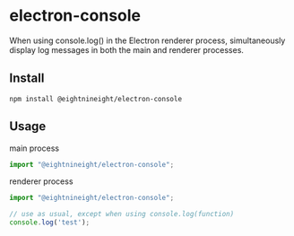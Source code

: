 # electron-console

When using console.log() in the Electron renderer process, 
simultaneously display log messages in both the main and 
renderer processes.

## Install

```
npm install @eightnineight/electron-console
```

## Usage

main process

```js
import "@eightnineight/electron-console";
```

renderer process

```js
import "@eightnineight/electron-console";

// use as usual, except when using console.log(function)
console.log('test');
```
